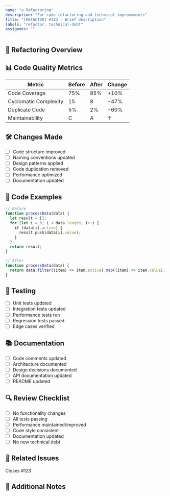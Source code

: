 ```yaml
---
name: "♻️ Refactoring"
description: "For code refactoring and technical improvements"
title: "[REFACTOR] #123 - Brief description"
labels: "refactor, technical-debt"
assignees: ""
---
```


## 🎯 Refactoring Overview

<!-- Provide a clear description of the refactoring changes -->

## 📊 Code Quality Metrics

| Metric                | Before | After | Change |
| --------------------- | ------ | ----- | ------ |
| Code Coverage         | 75%    | 85%   | +10%   |
| Cyclomatic Complexity | 15     | 8     | -47%   |
| Duplicate Code        | 5%     | 2%    | -60%   |
| Maintainability       | C      | A     | ↑      |

## 🛠️ Changes Made

- [ ] Code structure improved
- [ ] Naming conventions updated
- [ ] Design patterns applied
- [ ] Code duplication removed
- [ ] Performance optimized
- [ ] Documentation updated

## 📝 Code Examples

```typescript
// Before
function processData(data) {
  let result = [];
  for (let i = 0; i < data.length; i++) {
    if (data[i].active) {
      result.push(data[i].value);
    }
  }
  return result;
}

// After
function processData(data) {
  return data.filter((item) => item.active).map((item) => item.value);
}
```

## 🧪 Testing

- [ ] Unit tests updated
- [ ] Integration tests updated
- [ ] Performance tests run
- [ ] Regression tests passed
- [ ] Edge cases verified

## 📚 Documentation

- [ ] Code comments updated
- [ ] Architecture documented
- [ ] Design decisions documented
- [ ] API documentation updated
- [ ] README updated

## 🔍 Review Checklist

- [ ] No functionality changes
- [ ] All tests passing
- [ ] Performance maintained/improved
- [ ] Code style consistent
- [ ] Documentation updated
- [ ] No new technical debt

## 📌 Related Issues

Closes #123

## 📝 Additional Notes

<!-- Any additional context or notes -->

